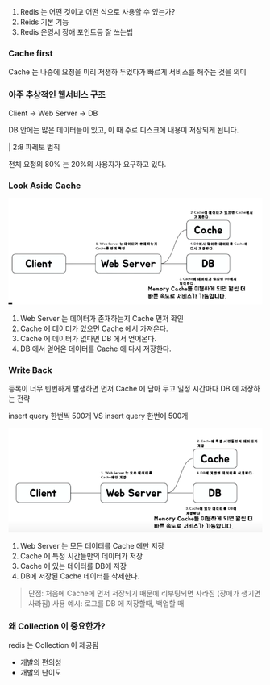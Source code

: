 1) Redis 는 어떤 것이고 어떤 식으로 사용할 수 있는가?
2) Reids 기본 기능
3) Redis 운영시 장애 포인트등 잘 쓰는법

### Cache first

Cache 는 나중에 요청을 미리 저쟁하 두었다가 빠르게 서비스를 해주는 것을 의미

### 아주 추상적인 웹서비스 구조

Client -> Web Server -> DB

DB 안에는 많은 데이터들이 있고, 이 때 주로 디스크에 내용이 저장되게 됩니다.

| 2:8 파레토 법칙

전체 요청의 80% 는 20%의 사용자가 요구하고 있다.

### Look Aside Cache

![look_aside_cache.png](look_aside_cache.png)

1. Web Server 는 데이터가 존재하는지 Cache 먼저 확인
2. Cache 에 데이터가 있으면 Cache 에서 가져온다.
3. Cache 에 데이터가 없다면 DB 에서 얻어온다.
4. DB 에서 얻어온 데이터를 Cache 에 다시 저장한다.

### Write Back

등록이 너무 빈번하게 발생하면 먼저 Cache 에 담아 두고 일정 시간마다 DB 에 저장하는 전략

insert query 한번씩 500개 VS insert query 한번에 500개

![write_back.png](write_back.png)

1. Web Server 는 모든 데이터를 Cache 에만 저장
2. Cache 에 특정 시간들만의 데이터가 저장
3. Cache 에 있는 데이터를 DB에 저장
4. DB에 저장된 Cache 데이터를 삭제한다.

> 단점: 처음에 Cache에 먼저 저장되기 때문에 리부팅되면 사라짐 (장애가 생기면 사라짐)
> 사용 예시: 로그를 DB 에 저장할때, 백업할 때

### 왜 Collection 이 중요한가?

redis 는 Collection 이 제공됨

- 개발의 편의성
- 개발의 난이도


